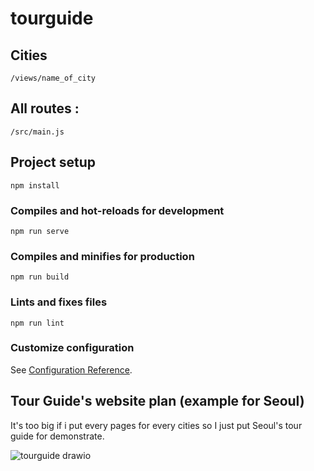 # tourguide

## Cities 
```
/views/name_of_city
```

## All routes : 
```
/src/main.js
```

## Project setup
```
npm install
```

### Compiles and hot-reloads for development
```
npm run serve
```

### Compiles and minifies for production
```
npm run build
```

### Lints and fixes files
```
npm run lint
```

### Customize configuration
See [Configuration Reference](https://cli.vuejs.org/config/).

## Tour Guide's website plan (example for Seoul) 
It's too big if i put every pages for every cities so I just put Seoul's tour guide for demonstrate.

![tourguide drawio](https://user-images.githubusercontent.com/61056377/144759849-b249cf3b-39e4-4206-970c-90fe2743e760.png)


